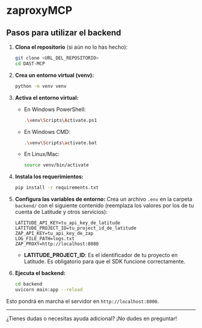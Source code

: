 # zaproxyMCP

## Pasos para utilizar el backend

1. **Clona el repositorio** (si aún no lo has hecho):
   ```sh
   git clone <URL_DEL_REPOSITORIO>
   cd DAST-MCP
   ```

2. **Crea un entorno virtual (venv):**
   ```sh
   python -m venv venv
   ```

3. **Activa el entorno virtual:**
   - En Windows PowerShell:
     ```sh
     .\venv\Scripts\Activate.ps1
     ```
   - En Windows CMD:
     ```sh
     .\venv\Scripts\activate.bat
     ```
   - En Linux/Mac:
     ```sh
     source venv/bin/activate
     ```

4. **Instala los requerimientos:**
   ```sh
   pip install -r requirements.txt
   ```

5. **Configura las variables de entorno:**
   Crea un archivo `.env` en la carpeta `backend/` con el siguiente contenido (reemplaza los valores por los de tu cuenta de Latitude y otros servicios):
   ```env
   LATITUDE_API_KEY=tu_api_key_de_latitude
   LATITUDE_PROJECT_ID=tu_project_id_de_latitude
   ZAP_API_KEY=tu_api_key_de_zap
   LOG_FILE_PATH=logs.txt
   ZAP_PROXY=http://localhost:8080
   ```
   - **LATITUDE_PROJECT_ID**: Es el identificador de tu proyecto en Latitude. Es obligatorio para que el SDK funcione correctamente.

6. **Ejecuta el backend:**
   ```sh
   cd backend
   uvicorn main:app --reload
   ```

Esto pondrá en marcha el servidor en `http://localhost:8000`.

---

¿Tienes dudas o necesitas ayuda adicional? ¡No dudes en preguntar!